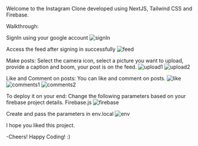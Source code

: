 Welcome to the Instagram Clone developed using NextJS, Tailwind CSS and Firebase.

Walkthrough:

SignIn using your google account
![signIn](https://user-images.githubusercontent.com/66684807/234139907-905cebf1-f543-4d3c-8301-3b6b36f981ac.PNG)

Access the feed after signing in successfully
![feed](https://user-images.githubusercontent.com/66684807/234139997-b381a6ca-8b78-44a8-8d3f-9032200b112a.PNG)

Make posts: Select the camera icon, select a picture you want to upload, provide a caption and boom, your post is on the feed.
![upload1](https://user-images.githubusercontent.com/66684807/234140099-d0e10f52-4638-40a9-a4a5-d1507833100d.PNG)
![upload2](https://user-images.githubusercontent.com/66684807/234140109-1a5aa0c0-4ad9-4dab-995a-a18d4bd8030e.PNG)

Like and Comment on posts: You can like and comment on posts.
![like](https://user-images.githubusercontent.com/66684807/234140244-906abe29-c17c-4dee-aec5-e42b7b69f7e1.PNG)
![comments1](https://user-images.githubusercontent.com/66684807/234140254-fbcaba74-c749-4106-a48e-85f18b07cefe.PNG)
![comments2](https://user-images.githubusercontent.com/66684807/234140264-4b722d10-fb54-421f-a09f-5a50050a7be7.PNG)

To deploy it on your end:
Change the following parameters based on your firebase project details.
Firebase.js
![firebase](https://user-images.githubusercontent.com/66684807/234140389-d38125a9-2198-4822-8e61-2e50828d95bd.PNG)

Create and pass the parameters in env.local
![env](https://user-images.githubusercontent.com/66684807/234140884-88039a9b-d89b-4496-a55c-3b71254b4f40.PNG)

I hope you liked this project.

-Cheers! Happy Coding! :)
